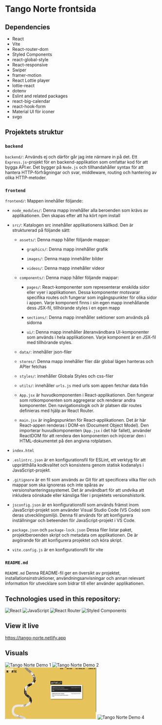 # Tango Norte frontsida

## Dependencies

- React
- Vite
- React-router-dom
- Styled Components
- react-global-style
- React-responsive
- Swiper
- framer-motion
- React Lottie player
- lottie-react
- dotenv
- Eslint and related packages
- react-big-calendar
- react-hook-form
- Material UI för iconer
- svgo

## Projektets struktur

### `backend`

`backend/`: Används ej och därför går jag inte närmare in på det. Ett `Express.js`-projekt för en backend-applikation som omfattar kod för att bygga API:er. Det bygger på `Node.js` och tillhandahåller syntax för att hantera HTTP-förfrågningar och svar, middleware, routing och hantering av olika HTTP-metoder.

### `frontend`

`frontend/`: Mappen innehåller följande:

- `node_modules/`: Denna mapp innehåller alla beroenden som krävs av applikationen. Den skapas efter att ha kört npm install

- `src/`: Katalogen src innehåller applikationens källkod. Den är strukturerad på följande sätt:

  - `assets/`: Denna mapp håller följande mappar:

    - `graphics/`: Denna mapp innehåller grafik

    - `images/`: Denna mapp innehåller bilder

    - `videos/`: Denna mapp innehåller videor

  - `components/`: Denna mapp håller följande mappar:

    - `pages/`: React-komponenter som representerar enskilda sidor eller vyer i applikationen. Dessa komponenter motsvarar specifika routes och fungerar som ingångspunkter för olika sidor i appen. Varje komponent finns i sin egen mapp innehållande dess JSX-fil, tillhörande styles i en egen mapp

    - `sections/`: Denna mapp innehåller sektioner som används på sidorna

    - `ui/`: Denna mapp innehåller återanvändbara UI-komponenter som används i hela applikationen. Varje komponent är en JSX-fil med tillhörande styles.

  - `data/`: innehåller json-filer

  - `stores/`: Denna mapp innehåller filer där global lägen hanteras och APIer fetchas

  - `styles/`: innehåller Globala Styles och css-filer

  - `utils/`: innehåller `urls.js` med urls som appen fetchar data från

  - `App.jsx` är huvudkomponenten i React-applikationen. Den fungerar som rotkomponenten som aggregerar och renderar andra komponenter. Den navigationslogik och är platsen där routes definieras med hjälp av React Router.

  - `main.jsx` är ingångspunkten för React-applikationen. Det är här React-appen renderas i DOM-en (Document Object Model). Den importerar huvudkomponenten (`App.jsx` i det här fallet), använder ReactDOM för att rendera den komponenten och injicerar den i HTML-dokumentet på den angivna rotplatsen.

- `index.html`

- `.eslintrc.json` är en konfigurationsfil för ESLint, ett verktyg för att upprätthålla kodkvalitet och konsistens genom statisk kodanalys i JavaScript-projekt.

- `.gitignore` är en fil som används av Git för att specificera vilka filer och mappar som ska ignoreras och inte spåras av versionshanteringssystemet. Det är användbart för att undvika att inkludera oönskade eller känsliga filer i projektets versionshistorik.

- `jsconfig.json` är en konfigurationsfil som används främst inom JavaScript-projekt som använder Visual Studio Code (VS Code) som deras utvecklingsmiljö. Denna fil används för att konfigurera inställningar och beteenden för JavaScript-projekt i VS Code.

- `package.json` och `package-lock.json`
Dessa filer listar paket, projektberoenden skript och metadata om applikationen. De är avgörande för att konfigurera projektet och köra skript.

- `vite.config.js` är en konfigurationsfil för vite

### `README.md` 

`README.md` Denna README-fil ger en översikt av projektet, installationsinstruktioner, användningsanvisningar och annan relevant information för utvecklare som bidrar till eller använder applikationen.

## Technologies used in this repository:
![React](https://img.shields.io/badge/react-%2320232a.svg?style=for-the-badge&logo=react&logoColor=%2361DAFB)
![JavaScript](https://img.shields.io/badge/javascript-%23323330.svg?style=for-the-badge&logo=javascript&logoColor=%23F7DF1E)
![React Router](https://img.shields.io/badge/React_Router-CA4245?style=for-the-badge&logo=react-router&logoColor=white)
![Styled Components](https://img.shields.io/badge/styled--components-DB7093?style=for-the-badge&logo=styled-components&logoColor=white)

## View it live

https://tango-norte.netlify.app

## Visuals

<img width="300" alt="Tango Norte Demo 1" src="/frontend/src/assets/images/tango-norte-demo.png">
<img width="300" alt="Tango Norte Demo 2" src="/frontend/src/assets/images/tango-norte-demo3.png">
<img width="300" alt="Tango Norte Demo 3" src="/frontend/src/assets/images/tango-norte-demo2.png">
<img width="300" alt="Tango Norte Demo 4" src="/frontend/src/assets/images/tango-norte-demo4.png">